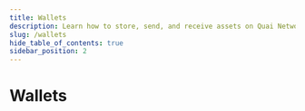 ```yaml
---
title: Wallets
description: Learn how to store, send, and receive assets on Quai Network.
slug: /wallets
hide_table_of_contents: true
sidebar_position: 2
---
```


# Wallets